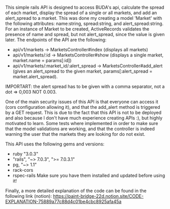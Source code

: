 This simple rails API is designed to access BUDA's api, calculate the spread of each market, display the spread of a single or all markets, and add an alert_spread to a market.
This was done my creating a model 'Market' with the following attributes: name:string, spread:string, and alert_spread:string.
For an instance of Market to be created, ActiveRecords validates the presence of name and spread, but not alert_spread, since the value is given later.
The endpoints of the API are the following:
- api/v1/markets -> MarketsController#index (displays all markets)
- api/v1/markets/:id -> MarketsController#show (displays a single market, market.name = params[:id])
- api/v1/markets/:market_id/:alert_spread -> MarketsController#add_alert (gives an alert_spread to the given market, params[:alert_spread = market.alert_spread).

IMPORTART: the alert spread has to be given with a comma separator, not a dot => 0,003  NOT 0.003.

One of the main security issues of this API is that everyone can access it (cors configuration allowing it), and that the add_alert method is triggered by a GET request. This is due to the fact that this API is not to be deployed and also because I don't have much experience creating APIs :), but highly motivated to learn.
Some tests where implemented in order to make sure that the model validations are working, and that the controller is indeed warning the user that the markets they are looking for do not exist.

This API uses the following gems and versions:
- ruby "3.0.3"
- "rails", "~> 7.0.3", ">= 7.0.3.1"
- pg, "~> 1.1"
- rack-cors
- rspec-rails
Make sure you have them installed and updated before using it!

Finally, a more detailed explanation of the code can be found in the following link (notion): 
https://paint-bridge-22d.notion.site/CODE-EXPLANATION-75889a77c88d4c01be4cbc8925afa45a

